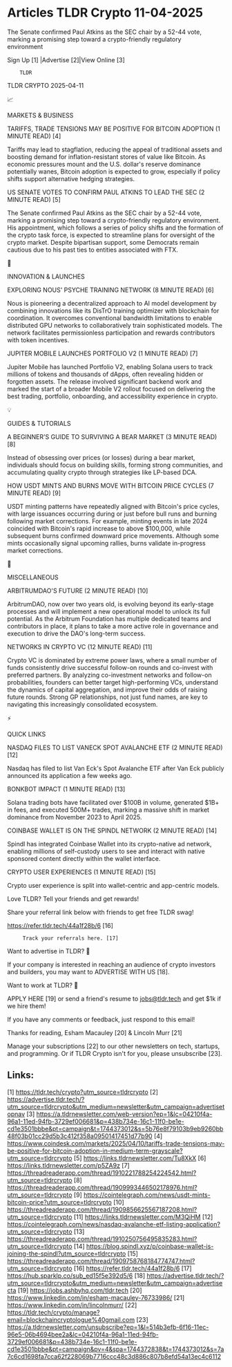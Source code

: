 # Articles TLDR Crypto 11-04-2025

The Senate confirmed Paul Atkins as the SEC chair by a 52-44 vote,
marking a promising step toward a crypto-friendly regulatory
environment ‌ ‌ ‌ ‌ ‌ ‌ ‌ ‌ ‌ ‌ ‌ ‌ ‌ ‌ ‌ ‌ ‌ ‌ ‌ ‌ ‌ ‌ ‌ ‌ ‌ ‌  ‌ ‌ ‌ ‌ ‌ ‌ ‌ ‌ ‌ ‌ ‌ ‌ ‌ ‌ ‌ ‌ ‌ ‌ ‌ ‌ ‌ ‌ ‌ ‌ ‌ ‌ 


 Sign Up [1] |Advertise [2]|View Online [3] 

		TLDR 

TLDR CRYPTO 2025-04-11

📈 

MARKETS & BUSINESS

 TARIFFS, TRADE TENSIONS MAY BE POSITIVE FOR BITCOIN ADOPTION (1
MINUTE READ) [4] 

 Tariffs may lead to stagflation, reducing the appeal of traditional
assets and boosting demand for inflation-resistant stores of value
like Bitcoin. As economic pressures mount and the U.S. dollar's
reserve dominance potentially wanes, Bitcoin adoption is expected to
grow, especially if policy shifts support alternative hedging
strategies. 

 US SENATE VOTES TO CONFIRM PAUL ATKINS TO LEAD THE SEC (2 MINUTE
READ) [5] 

 The Senate confirmed Paul Atkins as the SEC chair by a 52-44 vote,
marking a promising step toward a crypto-friendly regulatory
environment. His appointment, which follows a series of policy shifts
and the formation of the crypto task force, is expected to streamline
plans for oversight of the crypto market. Despite bipartisan support,
some Democrats remain cautious due to his past ties to entities
associated with FTX. 

🚀 

INNOVATION & LAUNCHES

 EXPLORING NOUS' PSYCHE TRAINING NETWORK (8 MINUTE READ) [6] 

 Nous is pioneering a decentralized approach to AI model development
by combining innovations like its DisTrO training optimizer with
blockchain for coordination. It overcomes conventional bandwidth
limitations to enable distributed GPU networks to collaboratively
train sophisticated models. The network facilitates permissionless
participation and rewards contributors with token incentives. 

 JUPITER MOBILE LAUNCHES PORTFOLIO V2 (1 MINUTE READ) [7] 

 Jupiter Mobile has launched Portfolio V2, enabling Solana users to
track millions of tokens and thousands of dApps, often revealing
hidden or forgotten assets. The release involved significant backend
work and marked the start of a broader Mobile V2 rollout focused on
delivering the best trading, portfolio, onboarding, and accessibility
experience in crypto. 

💡 

GUIDES & TUTORIALS

 A BEGINNER'S GUIDE TO SURVIVING A BEAR MARKET (3 MINUTE READ) [8] 

 Instead of obsessing over prices (or losses) during a bear market,
individuals should focus on building skills, forming strong
communities, and accumulating quality crypto through strategies like
LP-based DCA. 

 HOW USDT MINTS AND BURNS MOVE WITH BITCOIN PRICE CYCLES (7 MINUTE
READ) [9] 

 USDT minting patterns have repeatedly aligned with Bitcoin's price
cycles, with large issuances occurring during or just before bull runs
and burning following market corrections. For example, minting events
in late 2024 coincided with Bitcoin's rapid increase to above
$100,000, while subsequent burns confirmed downward price movements.
Although some mints occasionally signal upcoming rallies, burns
validate in-progress market corrections. 

🦄 

MISCELLANEOUS

 ARBITRUMDAO'S FUTURE (2 MINUTE READ) [10] 

 ArbitrumDAO, now over two years old, is evolving beyond its
early-stage processes and will implement a new operational model to
unlock its full potential. As the Arbitrum Foundation has multiple
dedicated teams and contributors in place, it plans to take a more
active role in governance and execution to drive the DAO's long-term
success. 

 NETWORKS IN CRYPTO VC (12 MINUTE READ) [11] 

 Crypto VC is dominated by extreme power laws, where a small number of
funds consistently drive successful follow-on rounds and co-invest
with preferred partners. By analyzing co-investment networks and
follow-on probabilities, founders can better target high-performing
VCs, understand the dynamics of capital aggregation, and improve their
odds of raising future rounds. Strong GP relationships, not just fund
names, are key to navigating this increasingly consolidated ecosystem.


⚡ 

QUICK LINKS

 NASDAQ FILES TO LIST VANECK SPOT AVALANCHE ETF (2 MINUTE READ) [12] 

 Nasdaq has filed to list Van Eck's Spot Avalanche ETF after Van Eck
publicly announced its application a few weeks ago. 

 BONKBOT IMPACT (1 MINUTE READ) [13] 

 Solana trading bots have facilitated over $100B in volume, generated
$1B+ in fees, and executed 500M+ trades, marking a massive shift in
market dominance from November 2023 to April 2025. 

 COINBASE WALLET IS ON THE SPINDL NETWORK (2 MINUTE READ) [14] 

 Spindl has integrated Coinbase Wallet into its crypto-native ad
network, enabling millions of self-custody users to see and interact
with native sponsored content directly within the wallet interface. 

 CRYPTO USER EXPERIENCES (1 MINUTE READ) [15] 

 Crypto user experience is split into wallet-centric and app-centric
models. 

Love TLDR? Tell your friends and get rewards!

 Share your referral link below with friends to get free TLDR swag! 

 https://refer.tldr.tech/44a1f28b/6 [16] 

		 Track your referrals here. [17] 

Want to advertise in TLDR? 📰

 If your company is interested in reaching an audience of crypto
investors and builders, you may want to ADVERTISE WITH US [18]. 

Want to work at TLDR? 💼

 APPLY HERE [19] or send a friend's resume to jobs@tldr.tech and get
$1k if we hire them! 

 If you have any comments or feedback, just respond to this email! 

Thanks for reading, 
Esham Macauley [20] & Lincoln Murr [21] 

 Manage your subscriptions [22] to our other newsletters on tech,
startups, and programming. Or if TLDR Crypto isn't for you, please
unsubscribe [23]. 

 

Links:
------
[1] https://tldr.tech/crypto?utm_source=tldrcrypto
[2] https://advertise.tldr.tech/?utm_source=tldrcrypto&utm_medium=newsletter&utm_campaign=advertisetopnav
[3] https://a.tldrnewsletter.com/web-version?ep=1&lc=04210f4a-96a1-11ed-94fb-3729ef006681&p=438b734e-16c1-11f0-be1e-cd1e3501bbbe&pt=campaign&t=1744373012&s=5b76e8f79103b9eb9260bb48f03b01cc29d5b3c412f358a09501417451d77b90
[4] https://www.coindesk.com/markets/2025/04/10/tariffs-trade-tensions-may-be-positive-for-bitcoin-adoption-in-medium-term-grayscale?utm_source=tldrcrypto
[5] https://links.tldrnewsletter.com/Tu8XkX
[6] https://links.tldrnewsletter.com/p5ZA9z
[7] https://threadreaderapp.com/thread/1910221788254224542.html?utm_source=tldrcrypto
[8] https://threadreaderapp.com/thread/1909993446502178976.html?utm_source=tldrcrypto
[9] https://cointelegraph.com/news/usdt-mints-bitcoin-price?utm_source=tldrcrypto
[10] https://threadreaderapp.com/thread/1909856625567187208.html?utm_source=tldrcrypto
[11] https://links.tldrnewsletter.com/M3QiHM
[12] https://cointelegraph.com/news/nasdaq-avalanche-etf-listing-application?utm_source=tldrcrypto
[13] https://threadreaderapp.com/thread/1910250756495835283.html?utm_source=tldrcrypto
[14] https://blog.spindl.xyz/p/coinbase-wallet-is-joining-the-spindl?utm_source=tldrcrypto
[15] https://threadreaderapp.com/thread/1909758768184774747.html?utm_source=tldrcrypto
[16] https://refer.tldr.tech/44a1f28b/6
[17] https://hub.sparklp.co/sub_ed15f5e392d5/6
[18] https://advertise.tldr.tech/?utm_source=tldrcrypto&utm_medium=newsletter&utm_campaign=advertisecta
[19] https://jobs.ashbyhq.com/tldr.tech
[20] https://www.linkedin.com/in/esham-macauley-76733986/
[21] https://www.linkedin.com/in/lincolnmurr/
[22] https://tldr.tech/crypto/manage?email=blockchaincryptologue%40gmail.com
[23] https://a.tldrnewsletter.com/unsubscribe?ep=1&l=514b3efb-6f16-11ec-96e5-06b4694bee2a&lc=04210f4a-96a1-11ed-94fb-3729ef006681&p=438b734e-16c1-11f0-be1e-cd1e3501bbbe&pt=campaign&pv=4&spa=1744372838&t=1744373012&s=7a7c6cd1698fa7cca62f228069b7716ccc48c3d886c807b8efd54a13ec4c6112